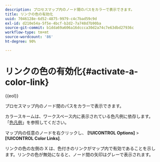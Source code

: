 ```yaml
---
description: プロセスマップ内のノード間のパスをカラーで表示できます。
title: リンクの色の有効化
uuid: 7046128e-6d52-4875-9979-c4c7bad59c9d
exl-id: d210e54a-5f5e-4bcf-b2d2-7a748d7b90ba
source-git-commit: b1dda69a606a16dccca30d2a74c7e63dbd27936c
workflow-type: tm+mt
source-wordcount: '86'
ht-degree: 90%

---
```


# リンクの色の有効化{#activate-a-color-link}

{{eol}}

プロセスマップ内のノード間のパスをカラーで表示できます。

カラースキームは、ワークスペース内に表示されている色凡例に依存します。「[色凡例](../../../../home/c-get-started/c-analysis-vis/c-legends/c-color-leg.md#concept-f84d51dc0d6547f981d0642fc2d01358)」を参照してください。

マップ内の任意のノードを右クリックし、 **[!UICONTROL Options]** > **[!UICONTROL Color Links]**.

リンクの色の左側の X は、色付きのリンクがマップ内で有効であることを示します。リンクの色が無効になると、ノード間の矢印はグレーで表示されます。

